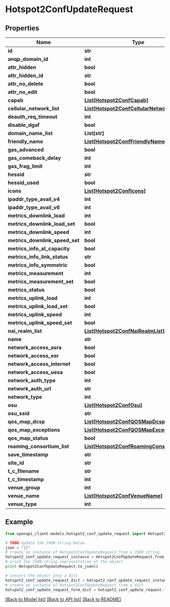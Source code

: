 # Hotspot2ConfUpdateRequest


## Properties

Name | Type | Description | Notes
------------ | ------------- | ------------- | -------------
**id** | **str** |  | [optional] 
**anqp_domain_id** | **int** |  | [optional] 
**attr_hidden** | **bool** |  | [optional] 
**attr_hidden_id** | **str** |  | [optional] 
**attr_no_delete** | **bool** |  | [optional] 
**attr_no_edit** | **bool** |  | [optional] 
**capab** | [**List[Hotspot2ConfCapab]**](Hotspot2ConfCapab.md) |  | [optional] 
**cellular_network_list** | [**List[Hotspot2ConfCellularNetworkList]**](Hotspot2ConfCellularNetworkList.md) |  | [optional] 
**deauth_req_timeout** | **int** |  | [optional] 
**disable_dgaf** | **bool** |  | [optional] 
**domain_name_list** | **List[str]** |  | [optional] 
**friendly_name** | [**List[Hotspot2ConfFriendlyName]**](Hotspot2ConfFriendlyName.md) |  | [optional] 
**gas_advanced** | **bool** |  | [optional] 
**gas_comeback_delay** | **int** |  | [optional] 
**gas_frag_limit** | **int** |  | [optional] 
**hessid** | **str** |  | [optional] 
**hessid_used** | **bool** |  | [optional] 
**icons** | [**List[Hotspot2ConfIcons]**](Hotspot2ConfIcons.md) |  | [optional] 
**ipaddr_type_avail_v4** | **int** |  | [optional] 
**ipaddr_type_avail_v6** | **int** |  | [optional] 
**metrics_downlink_load** | **int** |  | [optional] 
**metrics_downlink_load_set** | **bool** |  | [optional] 
**metrics_downlink_speed** | **int** |  | [optional] 
**metrics_downlink_speed_set** | **bool** |  | [optional] 
**metrics_info_at_capacity** | **bool** |  | [optional] 
**metrics_info_link_status** | **str** |  | [optional] 
**metrics_info_symmetric** | **bool** |  | [optional] 
**metrics_measurement** | **int** |  | [optional] 
**metrics_measurement_set** | **bool** |  | [optional] 
**metrics_status** | **bool** |  | [optional] 
**metrics_uplink_load** | **int** |  | [optional] 
**metrics_uplink_load_set** | **bool** |  | [optional] 
**metrics_uplink_speed** | **int** |  | [optional] 
**metrics_uplink_speed_set** | **bool** |  | [optional] 
**nai_realm_list** | [**List[Hotspot2ConfNaiRealmList]**](Hotspot2ConfNaiRealmList.md) |  | [optional] 
**name** | **str** |  | [optional] 
**network_access_asra** | **bool** |  | [optional] 
**network_access_esr** | **bool** |  | [optional] 
**network_access_internet** | **bool** |  | [optional] 
**network_access_uesa** | **bool** |  | [optional] 
**network_auth_type** | **int** |  | [optional] 
**network_auth_url** | **str** |  | [optional] 
**network_type** | **int** |  | [optional] 
**osu** | [**List[Hotspot2ConfOsu]**](Hotspot2ConfOsu.md) |  | [optional] 
**osu_ssid** | **str** |  | [optional] 
**qos_map_dcsp** | [**List[Hotspot2ConfQOSMapDcsp]**](Hotspot2ConfQOSMapDcsp.md) |  | [optional] 
**qos_map_exceptions** | [**List[Hotspot2ConfQOSMapExceptions]**](Hotspot2ConfQOSMapExceptions.md) |  | [optional] 
**qos_map_status** | **bool** |  | [optional] 
**roaming_consortium_list** | [**List[Hotspot2ConfRoamingConsortiumList]**](Hotspot2ConfRoamingConsortiumList.md) |  | [optional] 
**save_timestamp** | **str** |  | [optional] 
**site_id** | **str** |  | [optional] 
**t_c_filename** | **str** |  | [optional] 
**t_c_timestamp** | **int** |  | [optional] 
**venue_group** | **int** |  | [optional] 
**venue_name** | [**List[Hotspot2ConfVenueName]**](Hotspot2ConfVenueName.md) |  | [optional] 
**venue_type** | **int** |  | [optional] 

## Example

```python
from openapi_client.models.hotspot2_conf_update_request import Hotspot2ConfUpdateRequest

# TODO update the JSON string below
json = "{}"
# create an instance of Hotspot2ConfUpdateRequest from a JSON string
hotspot2_conf_update_request_instance = Hotspot2ConfUpdateRequest.from_json(json)
# print the JSON string representation of the object
print Hotspot2ConfUpdateRequest.to_json()

# convert the object into a dict
hotspot2_conf_update_request_dict = hotspot2_conf_update_request_instance.to_dict()
# create an instance of Hotspot2ConfUpdateRequest from a dict
hotspot2_conf_update_request_form_dict = hotspot2_conf_update_request.from_dict(hotspot2_conf_update_request_dict)
```
[[Back to Model list]](../README.md#documentation-for-models) [[Back to API list]](../README.md#documentation-for-api-endpoints) [[Back to README]](../README.md)


